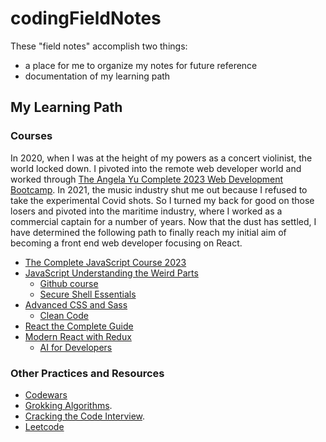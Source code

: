 # codingFieldNotes
These "field notes" accomplish two things:
- a place for me to organize my notes for future reference
- documentation of my learning path

## My Learning Path
### Courses
In 2020, when I was at the height of my powers as a concert violinist, the world locked down. I pivoted into the remote web developer world and worked through [The Angela Yu Complete 2023 Web Development Bootcamp](https://www.udemy.com/course/the-complete-web-development-bootcamp/). In 2021, the music industry shut me out because I refused to take the experimental Covid shots. So I turned my back for good on those losers and pivoted into the maritime industry, where I worked as a commercial captain for a number of years. Now that the dust has settled, I have determined the following path to finally reach my initial aim of becoming a front end web developer focusing on React.

- [The Complete JavaScript Course 2023](https://www.udemy.com/course-dashboard-redirect/?course_id=851712)
- [JavaScript Understanding the Weird Parts](https://www.udemy.com/course-dashboard-redirect/?course_id=364426)
	- [Github course](https://www.udemy.com/course-dashboard-redirect/?course_id=4188320)
	- [Secure Shell Essentials](https://www.udemy.com/course-dashboard-redirect/?course_id=1735124)
- [Advanced CSS and Sass](https://www.udemy.com/course-dashboard-redirect/?course_id=1026604)
	- [Clean Code](https://www.udemy.com/course-dashboard-redirect/?course_id=3611296)
- [React the Complete Guide](https://www.udemy.com/course-dashboard-redirect/?course_id=1362070)
- [Modern React with Redux](https://www.udemy.com/course-dashboard-redirect/?course_id=705264)
	- [AI for Developers](https://www.udemy.com/course-dashboard-redirect/?course_id=6250531)

### Other Practices and Resources
- [Codewars](https://www.codewars.com/dashboard)
- [Grokking Algorithms](https://www.amazon.com/dp/1633438538).
- [Cracking the Code Interview](https://www.amazon.com/Cracking-Coding-Interview-Programming-Questions/dp/0984782850/ref=sr_1_1?sr=8-1).
- [Leetcode](https://leetcode.com/)
